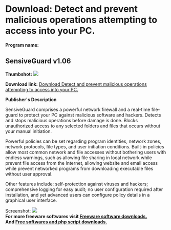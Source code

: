 # Download: Detect and prevent malicious operations attempting to access into your PC.

**Program name:**

## SensiveGuard v1.06

  
**Thumbshot:** ![](http://www.freewarefiles.com/screenshot/SensiveGuardSS_md.gif)   
  
**Download link:** [Download Detect and prevent malicious operations attempting to access into your PC.](http://freesoftwares.boysofts.com/SensiveGuard-V_program_15890.html)  
  


**Publisher's Description**  
  


SensiveGuard comprises a powerful network firewall and a real-time file-guard to protect your PC against malicious software and hackers. Detects and stops malicious operations before damage is done. Blocks unauthorized access to any selected folders and files that occurs without your manual initiation. 

Powerful policies can be set regarding program identities, network zones, network protocols, file types, and user initiation conditions. Built-in policies allow most common network and file accesses without bothering users with endless warnings, such as allowing file sharing in local network while prevent file access from the Internet, allowing website and email access while prevent networked programs from downloading executable files without user approval. 

Other features include: self-protection against viruses and hackers; comprehensive logging for easy audit; no user configuration required after installation, and yet advanced users can configure policy details in a graphical user interface. 

  
  
Screenshot: ![](http://www.freewarefiles.com/screenshot/SensiveGuardSS.gif)   
**For more freeware softwares visit [Freeware software downloads.](http://freesoftwares.boysofts.com/)**   
**And [Free softwares and php script downloads.](http://www.boysofts.com/)**
